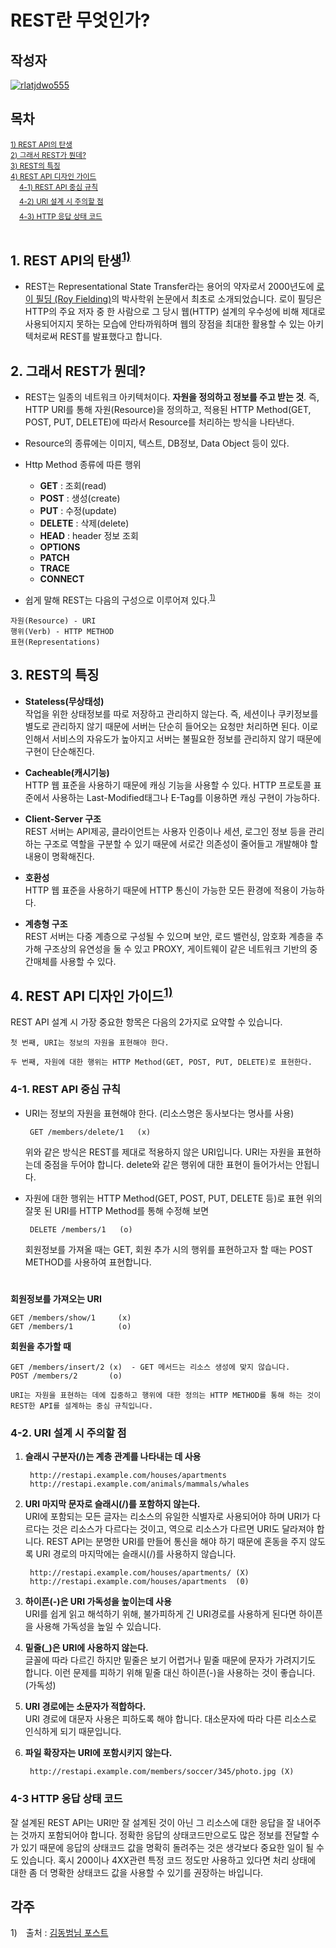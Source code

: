 # **REST란 무엇인가?**

## 작성자
[![rlatjdwo555](https://avatars0.githubusercontent.com/u/28692938?s=100&v=4)](https://github.com/rlatjdwo555)

## 목차
<sup>[1) REST API의 탄생](#ch1)</sup><br>
<sup>[2) 그래서 REST가 뭔데?](#ch2)</sup><br> 
<sup>[3) REST의 특징](#ch3)</sup><br> 
<sup>[4) REST API 디자인 가이드](#ch4)</sup><br> 
　<sup>[4-1) REST API 중심 규칙](#ch4-1)</sup><br>
　<sup>[4-2) URI 설계 시 주의할 점](#ch4-2)</sup><br>
　<sup>[4-3) HTTP 응답 상태 코드](#ch4-3)</sup><br>   
#

<a id="ch1"></a>
## 1. REST API의 탄생<sup>[1)](#ref1)</sup>
- REST는 Representational State Transfer라는 용어의 약자로서 2000년도에 [로이 필딩 (Roy Fielding)](https://en.wikipedia.org/wiki/Roy_Fielding)의 박사학위 논문에서 최초로 소개되었습니다. 로이 필딩은 HTTP의 주요 저자 중 한 사람으로 그 당시 웹(HTTP) 설계의 우수성에 비해 제대로 사용되어지지 못하는 모습에 안타까워하며 웹의 장점을 최대한 활용할 수 있는 아키텍처로써 REST를 발표했다고 합니다.


<a id="ch2"></a>
## 2. 그래서 REST가 뭔데?
- REST는 일종의 네트워크 아키텍처이다. **자원을 정의하고 정보를 주고 받는 것**. 즉, HTTP URI를 통해 자원(Resource)을 정의하고, 적용된 HTTP Method(GET, POST, PUT, DELETE)에 따라서 Resource를 처리하는 방식을 나타낸다.  

- Resource의 종류에는 이미지, 텍스트, DB정보, Data Object 등이 있다. 

- Http Method 종류에 따른 행위
    - **GET** : 조회(read)
    - **POST** : 생성(create)  
    - **PUT** : 수정(update)
    - **DELETE** : 삭제(delete)
    - **HEAD** : header 정보 조회
    - **OPTIONS**
    - **PATCH**
    - **TRACE**
    - **CONNECT**

- 쉽게 말해 REST는 다음의 구성으로 이루어져 있다.<sup>[1)](#ref1)</sup>
```
자원(Resource) - URI
행위(Verb) - HTTP METHOD
표현(Representations)
```

<a id="ch3"></a>
## 3. REST의 특징
- **Stateless(무상태성)**  
작업을 위한 상태정보를 따로 저장하고 관리하지 않는다. 즉, 세션이나 쿠키정보를 별도로 관리하지 않기 때문에 서버는 단순히 들어오는 요청만 처리하면 된다. 이로 인해서 서비스의 자유도가 높아지고 서버는 불필요한 정보를 관리하지 않기 때문에 구현이 단순해진다. 

- **Cacheable(캐시기능)**  
HTTP 웹 표준을 사용하기 때문에 캐싱 기능을 사용할 수 있다. HTTP 프로토콜 표준에서 사용하는 Last-Modified태그나 E-Tag를 이용하면 캐싱 구현이 가능하다. 

- **Client-Server 구조**  
REST 서버는 API제공, 클라이언트는 사용자 인증이나 세션, 로그인 정보 등을 관리하는 구조로 역할을 구분할 수 있기 때문에 서로간 의존성이 줄어들고 개발해야 할 내용이 명확해진다.

- **호환성**  
HTTP 웹 표준을 사용하기 때문에 HTTP 통신이 가능한 모든 환경에 적용이 가능하다. 

- **계층형 구조**  
REST 서버는 다중 계층으로 구성될 수 있으며 보안, 로드 밸런싱, 암호화 계층을 추가해 구조상의 유연성을 둘 수 있고 PROXY, 게이트웨이 같은 네트워크 기반의 중간매체를 사용할 수 있다.

<a id="ch4"></a>
## 4. REST API 디자인 가이드<sup>[1)](#ref1)</sup>
REST API 설계 시 가장 중요한 항목은 다음의 2가지로 요약할 수 있습니다.
```
첫 번째, URI는 정보의 자원을 표현해야 한다.    

두 번째, 자원에 대한 행위는 HTTP Method(GET, POST, PUT, DELETE)로 표현한다.
```
<a id="ch4-1"></a>
### 4-1. REST API 중심 규칙  

 - URI는 정보의 자원을 표현해야 한다. (리소스명은 동사보다는 명사를 사용)
 
        GET /members/delete/1   (x)

    위와 같은 방식은 REST를 제대로 적용하지 않은 URI입니다. URI는 자원을 표현하는데 중점을 두어야 합니다. delete와 같은 행위에 대한 표현이 들어가서는 안됩니다.  

 - 자원에 대한 행위는 HTTP Method(GET, POST, PUT, DELETE 등)로 표현
위의 잘못 된 URI를 HTTP Method를 통해 수정해 보면

        DELETE /members/1   (o)

    회원정보를 가져올 때는 GET, 회원 추가 시의 행위를 표현하고자 할 때는 POST METHOD를 사용하여 표현합니다.
#


**회원정보를 가져오는 URI**

    GET /members/show/1     (x)
    GET /members/1          (o)

**회원을 추가할 때**

    GET /members/insert/2 (x)  - GET 메서드는 리소스 생성에 맞지 않습니다.
    POST /members/2       (o)


`URI는 자원을 표현하는 데에 집중하고 행위에 대한 정의는 HTTP METHOD를 통해 하는 것이 REST한 API를 설계하는 중심 규칙입니다.`

<a id="ch4-2"></a>
### 4-2. URI 설계 시 주의할 점
1. **슬래시 구분자(/)는 계층 관계를 나타내는 데 사용**

        http://restapi.example.com/houses/apartments
        http://restapi.example.com/animals/mammals/whales

2. **URI 마지막 문자로 슬래시(/)를 포함하지 않는다.**  
URI에 포함되는 모든 글자는 리소스의 유일한 식별자로 사용되어야 하며 URI가 다르다는 것은 리소스가 다르다는 것이고, 역으로 리소스가 다르면 URI도 달라져야 합니다. REST API는 분명한 URI를 만들어 통신을 해야 하기 때문에 혼동을 주지 않도록 URI 경로의 마지막에는 슬래시(/)를 사용하지 않습니다.

        http://restapi.example.com/houses/apartments/ (X)
        http://restapi.example.com/houses/apartments  (0)

3. **하이픈(-)은 URI 가독성을 높이는데 사용**  
URI를 쉽게 읽고 해석하기 위해, 불가피하게 긴 URI경로를 사용하게 된다면 하이픈을 사용해 가독성을 높일 수 있습니다.

4. **밑줄(_)은 URI에 사용하지 않는다.**  
글꼴에 따라 다르긴 하지만 밑줄은 보기 어렵거나 밑줄 때문에 문자가 가려지기도 합니다. 이런 문제를 피하기 위해 밑줄 대신 하이픈(-)을 사용하는 것이 좋습니다.(가독성)

5. **URI 경로에는 소문자가 적합하다.**  
URI 경로에 대문자 사용은 피하도록 해야 합니다. 대소문자에 따라 다른 리소스로 인식하게 되기 때문입니다. 

6. **파일 확장자는 URI에 포함시키지 않는다.**  

        http://restapi.example.com/members/soccer/345/photo.jpg (X)


<a id="ch4-3"></a>
### 4-3 HTTP 응답 상태 코드
잘 설계된 REST API는 URI만 잘 설계된 것이 아닌 그 리소스에 대한 응답을 잘 내어주는 것까지 포함되어야 합니다. 정확한 응답의 상태코드만으로도 많은 정보를 전달할 수가 있기 때문에 응답의 상태코드 값을 명확히 돌려주는 것은 생각보다 중요한 일이 될 수도 있습니다. 혹시 200이나 4XX관련 특정 코드 정도만 사용하고 있다면 처리 상태에 대한 좀 더 명확한 상태코드 값을 사용할 수 있기를 권장하는 바입니다.


## 각주
<a id="ref1"></a>
1)　출처 : [김동범님 포스트](https://meetup.toast.com/posts/92) 


